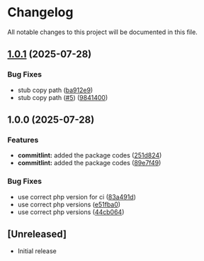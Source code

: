 # Changelog

All notable changes to this project will be documented in this file.

## [1.0.1](https://github.com/mubbi/laravel-commit-lint/compare/v1.0.0...v1.0.1) (2025-07-28)


### Bug Fixes

* stub copy path ([ba912e9](https://github.com/mubbi/laravel-commit-lint/commit/ba912e90ba91585c2513f4318a81f667390b0ca3))
* stub copy path ([#5](https://github.com/mubbi/laravel-commit-lint/issues/5)) ([9841400](https://github.com/mubbi/laravel-commit-lint/commit/9841400407dbe7ba5aee8f7868dca33910770305))

## 1.0.0 (2025-07-28)


### Features

* **commitlint:** added the package codes ([251d824](https://github.com/mubbi/laravel-commit-lint/commit/251d824b4c70171ebc5fc2c10c6d2b6ffb2a1599))
* **commitlint:** added the package codes ([89e7f49](https://github.com/mubbi/laravel-commit-lint/commit/89e7f495bf2ccd3fa1391ce0b0075dfed272ae6b))


### Bug Fixes

* use correct php version for ci ([83a491d](https://github.com/mubbi/laravel-commit-lint/commit/83a491d25d9a77adef0ea63449a1a7a2ec2c96cc))
* use correct php versions ([e51fba0](https://github.com/mubbi/laravel-commit-lint/commit/e51fba09bf21ae120210b9593eec1c617ea1233c))
* use correct php versions ([44cb064](https://github.com/mubbi/laravel-commit-lint/commit/44cb064c1e25ad413fa3beb265d9b01b05961685))

## [Unreleased]
- Initial release
